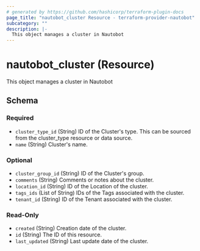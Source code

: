 ```yaml
---
# generated by https://github.com/hashicorp/terraform-plugin-docs
page_title: "nautobot_cluster Resource - terraform-provider-nautobot"
subcategory: ""
description: |-
  This object manages a cluster in Nautobot
---
```


# nautobot_cluster (Resource)

This object manages a cluster in Nautobot



<!-- schema generated by tfplugindocs -->
## Schema

### Required

- `cluster_type_id` (String) ID of the Cluster's type. This can be sourced from the cluster_type resource or data source.
- `name` (String) Cluster's name.

### Optional

- `cluster_group_id` (String) ID of the Cluster's group.
- `comments` (String) Comments or notes about the cluster.
- `location_id` (String) ID of the Location of the cluster.
- `tags_ids` (List of String) IDs of the Tags associated with the cluster.
- `tenant_id` (String) ID of the Tenant associated with the cluster.

### Read-Only

- `created` (String) Creation date of the cluster.
- `id` (String) The ID of this resource.
- `last_updated` (String) Last update date of the cluster.


